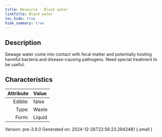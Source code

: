 ```yaml
---
title: Resource - Black water
linkTitle: Black water
toc_hide: true
hide_summary: true
---
```


## Description
Sewage water come into contact with fecal matter and potentially hosting harmful bacteria and disease-causing pathogens.&#10;&#9;&#9;Need special treatment to be useful.

## Characteristics

| Attribute      | Value |
|--------:|:------|
|Edible:|false|
|Type:|Waste|
|Form:|Liquid|
 



    

Version: pre-3.9.0 Generated on: 2024-12-28T22:56:23.2942481
{.small }
